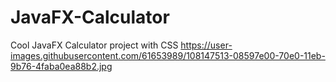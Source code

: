 # JavaFX-Calculator
Cool JavaFX Calculator project with CSS
https://user-images.githubusercontent.com/61653989/108147513-08597e00-70e0-11eb-9b76-4faba0ea88b2.jpg
